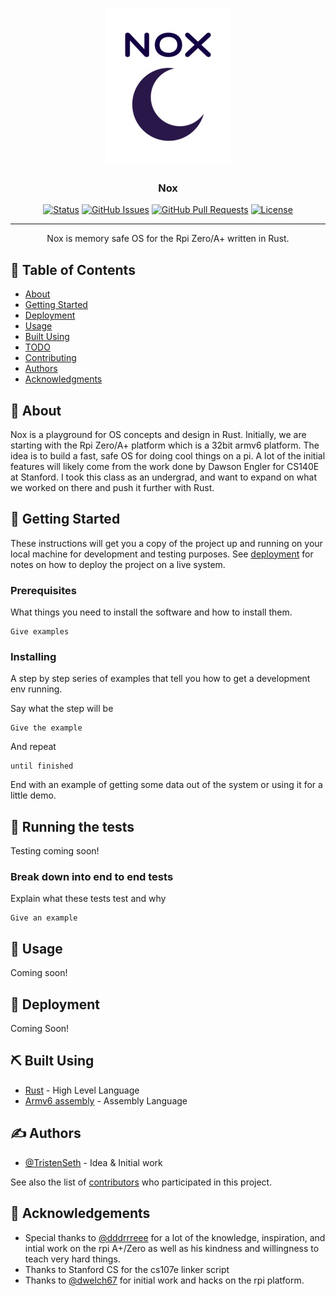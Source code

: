<p align="center">
  <a href="" rel="noopener">
 <img width=200px height=252px src="./img/logo_size.jpg" alt="Project logo"></a>
</p>

<h3 align="center">Nox</h3>

<div align="center">

[![Status](https://img.shields.io/badge/status-active-success.svg)]()
[![GitHub Issues](https://img.shields.io/github/issues/TristenSeth/nox.svg)](https://github.com/TristenSeth/nox/issues)
[![GitHub Pull Requests](https://img.shields.io/github/issues-pr/TristenSeth/nox.svg)](https://github.com/TristenSeth/nox/pulls)
[![License](https://img.shields.io/badge/license-MIT-blue.svg)](/LICENSE)

</div>

---

<p align="center"> Nox is memory safe OS for the Rpi Zero/A+ written in Rust.
    <br> 
</p>

## 📝 Table of Contents

- [About](#about)
- [Getting Started](#getting_started)
- [Deployment](#deployment)
- [Usage](#usage)
- [Built Using](#built_using)
- [TODO](../TODO.md)
- [Contributing](../CONTRIBUTING.md)
- [Authors](#authors)
- [Acknowledgments](#acknowledgement)

## 🧐 About <a name = "about"></a>

Nox is a playground for OS concepts and design in Rust. Initially, we are starting with the Rpi Zero/A+ platform which is a 32bit armv6 platform. The idea is to build a fast, safe OS for doing cool things on a pi. A lot of the initial features will likely come from the work done by Dawson Engler for CS140E at Stanford. I took this class as an undergrad, and want to expand on what we worked on there and push it further with Rust.

## 🏁 Getting Started <a name = "getting_started"></a>

These instructions will get you a copy of the project up and running on your local machine for development and testing purposes. See [deployment](#deployment) for notes on how to deploy the project on a live system.

### Prerequisites

What things you need to install the software and how to install them.

```
Give examples
```

### Installing

A step by step series of examples that tell you how to get a development env running.

Say what the step will be

```
Give the example
```

And repeat

```
until finished
```

End with an example of getting some data out of the system or using it for a little demo.

## 🔧 Running the tests <a name = "tests"></a>

Testing coming soon!

### Break down into end to end tests

Explain what these tests test and why

```
Give an example
```

## 🎈 Usage <a name="usage"></a>

Coming soon!

## 🚀 Deployment <a name = "deployment"></a>

Coming Soon!

## ⛏️ Built Using <a name = "built_using"></a>

- [Rust](https://www.rust-lang.org) - High Level Language
- [Armv6 assembly](https://developer.arm.com/documentation/102438/latest://expressjs.com/) - Assembly Language

## ✍️ Authors <a name = "authors"></a>

- [@TristenSeth](https://github.com/TristenSeth) - Idea & Initial work

See also the list of [contributors](https://github.com/kylelobo/The-Documentation-Compendium/contributors) who participated in this project.

## 🎉 Acknowledgements <a name = "acknowledgement"></a>

- Special thanks to [@dddrrreee](https://github.com/dddrrreee) for a lot of the knowledge, inspiration, and
intial work on the rpi A+/Zero as well as his kindness and willingness to teach very hard things.
- Thanks to Stanford CS for the cs107e linker script
- Thanks to [@dwelch67](https://github.com/dwelch67) for initial work and hacks on the rpi platform.

